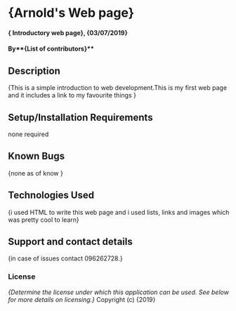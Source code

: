 # {Arnold's Web page}
#### { Introductory web page}, {03/07/2019}
#### By**{List of contributors}**
## Description
{This is a simple introduction to web development.This is my first web page and it includes a link to my favourite things }
## Setup/Installation Requirements
none required
## Known Bugs
{none as of know }
## Technologies Used
{i used HTML to write this web page and i used lists, links and images which was pretty cool to learn}
## Support and contact details
{in case of issues contact 096262728.}
### License
*{Determine the license under which this application can be used.  See below for more details on licensing.}*
Copyright (c) {2019}
